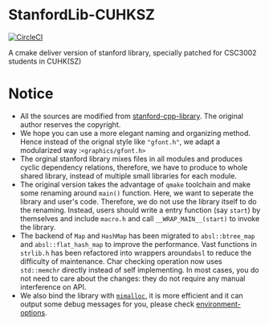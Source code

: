 # StanfordLib-CUHKSZ
[![CircleCI](https://circleci.com/gh/SchrodingerZhu/StanfordLib-CUHKSZ.svg?style=svg)](https://circleci.com/gh/SchrodingerZhu/StanfordLib-CUHKSZ)

A cmake deliver version of stanford library, specially patched for CSC3002 students in CUHK(SZ)

# Notice
- All the sources are modified from [stanford-cpp-library](https://github.com/zelenski/stanford-cpp-library). The original author reserves the copyright.
- We hope you can use a more elegant naming and organizing method. Hence instead of the orignal style like `"gfont.h"`, we adapt a modularized way :`<graphics/gfont.h>`
- The orginal stanford library mixes files in all modules and produces cyclic dependency relations, therefore, we have to produce to whole shared library, instead of multiple small libraries for each module.
- The original version takes the advantage of `qmake` toolchain and make some renaming around `main()` function. Here, we want to seperate the library and user's code.
  Therefore, we do not use the library itself to do the renaming. Instead, users should write a entry function (say `start`) by themselves and include `macro.h` and call `__WRAP_MAIN__(start)` to invoke the library.
- The backend of `Map` and `HashMap` has been migrated to `absl::btree_map` and `absl::flat_hash_map` to improve the performance.
  Vast functions in `strlib.h` has been refactored into wrappers around`absl` to reduce the difficulty of maintenance.
  Char checking operation now uses `std::memchr` directly instead of self implementing.
  In most cases, you do not need to care about the changes: they do not require any manual interference on API.
- We also bind the library with [`mimalloc`](https://github.com/microsoft/mimalloc), it is more efficient and it can output some debug messages for you, please check [environment-options](https://github.com/microsoft/mimalloc#environment-options).